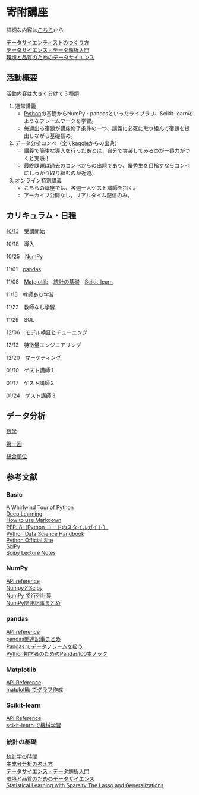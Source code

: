 # 寄附講座
詳細な内容は[こちら](https://gci.t.u-tokyo.ac.jp/gci-2022-winter/)から

[データサイエンティストのつくり方](https://www.slideshare.net/shoheihido/120913-pfi-dist)  
[データサイエンス・データ解析入門](https://www.stat.go.jp/teacher/comp-learn-04.html)  
[環境と品質のためのデータサイエンス](http://data-science.tokyo/)
## 活動概要
活動内容は大きく分けて３種類
1. 通常講義
    - [Python](https://note.nkmk.me/python/)の基礎からNumPy・pandasといったライブラリ、Scikit-learnのようなフレームワークを学習。
    - 毎週出る宿題が講座修了条件の一つ、講義に必死に取り組んで宿題を提出しながら基礎掴め。
2. データ分析コンペ（全て[kaggle](https://github.com/alicelindel3/kaggle)からの出典）
    - 講義で簡単な導入を行ったあとは、自分で実装してみるのが一番力がつくと実感！
    - 最終課題は過去のコンペからの出題であり、[優秀生](https://gci.t.u-tokyo.ac.jp/deans_list/)を目指すならコンペにしっかり取り組むのが近道。
3. オンライン特別講義
    - こちらの講座では、各週一人ゲスト講師を招く。
    - アーカイブ公開なし。リアルタイム配信のみ。
## カリキュラム・日程

[10/13](https://alicelindel3.dreamlog.jp/archives/17259900.html)　受講開始

10/18　導入

10/25　[NumPy](#numpy)

11/01　[pandas](#pandas)

11/08　[Matplotlib](#matplotlib)　[統計の基礎](#%E7%B5%B1%E8%A8%88%E3%81%AE%E5%9F%BA%E7%A4%8E)　[Scikit-learn](#scikit-learn)

11/15　教師あり学習

11/22　教師なし学習

11/29　SQL

12/06　モデル検証とチューニング

12/13　特徴量エンジニアリング

12/20　マーケティング

01/10　ゲスト講師１

01/17　ゲスト講師２

01/24　ゲスト講師３

## データ分析
[数学](https://github.com/alicelindel3/math)

[第一回](https://github.com/haruharuharuko/GCI2020-Winter)

[総合順位](https://github.com/apppleNova802/GCI2020_Summer)
## 参考文献
### Basic
[A Whirlwind Tour of Python](https://jakevdp.github.io/WhirlwindTourOfPython/)  
[Deep Learning](https://www.deeplearningbook.org/)  
[How to use Markdown](https://jupyter-notebook.readthedocs.io/en/latest/examples/Notebook/Working%20With%20Markdown%20Cells.html)  
[PEP: 8（Python コードのスタイルガイド）](https://pep8-ja.readthedocs.io/ja/latest/)  
[Python Data Science Handbook](https://jakevdp.github.io/PythonDataScienceHandbook/)  
[Python Official Site](https://www.python.org/)  
[SciPy](https://scipy.org/)  
[Scipy Lecture Notes](http://www.turbare.net/transl/scipy-lecture-notes/index.html)
### NumPy
[API reference](https://numpy.org/doc/stable/reference/index.html)  
[NumpyとScipy](https://www.eidos.ic.i.u-tokyo.ac.jp/~tau/lecture/computational_physics/slide/numpy.pdf)  
[NumPy で行列計算](https://pythondatascience.plavox.info/numpy)  
[NumPy関連記事まとめ](https://note.nkmk.me/python-numpy-post-summary/)
### pandas
[API reference](https://pandas.pydata.org/docs/reference/index.html)  
[pandas関連記事まとめ](https://note.nkmk.me/python-pandas-post-summary/)  
[Pandas でデータフレームを扱う](https://pythondatascience.plavox.info/pandas)  
[Python初学者のためのPandas100本ノック](https://qiita.com/kunishou/items/bd5fad9a334f4f5be51c)
### Matplotlib
[API Reference](https://matplotlib.org/stable/api/index.html)  
[matplotlib でグラフ作成](https://pythondatascience.plavox.info/matplotlib)
### Scikit-learn
[API Reference](https://scikit-learn.org/stable/modules/classes.html)  
[scikit-learn で機械学習](https://pythondatascience.plavox.info/scikit-learn)
### 統計の基礎
[統計学の時間](https://bellcurve.jp/statistics/course/#step1)  
[主成分分析の考え方](https://logics-of-blue.com/principal-components-analysis/)  
[データサイエンス・データ解析入門](https://www.stat.go.jp/teacher/comp-learn-04.html)  
[環境と品質のためのデータサイエンス](http://data-science.tokyo/)  
[Statistical Learning with Sparsity The Lasso and Generalizations](https://web.stanford.edu/~hastie/StatLearnSparsity_files/SLS.pdf)  
